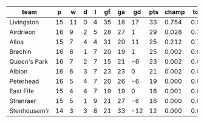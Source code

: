 |     team     | p  | w  | d | l | gf | ga | gd  | pts | champ | top2  | top3  | top4  |  5-7  | bot4  | bot3  | bot2  |
|--------------|----|----|---|---|----|----|-----|-----|-------|-------|-------|-------|-------|-------|-------|-------|
| Livingston   | 15 | 11 | 0 | 4 | 35 | 18 |  17 |  33 | 0.754 | 0.956 | 0.992 | 0.999 | 0.001 | 0.000 | 0.000 | 0.000|
| Airdrieon    | 16 |  9 | 2 | 5 | 28 | 27 |   1 |  29 | 0.028 | 0.173 | 0.559 | 0.761 | 0.212 | 0.062 | 0.027 | 0.008|
| Alloa        | 15 |  7 | 4 | 4 | 31 | 20 |  11 |  25 | 0.212 | 0.787 | 0.934 | 0.973 | 0.025 | 0.004 | 0.002 | 0.000|
| Brechin      | 16 |  8 | 1 | 7 | 20 | 19 |   1 |  25 | 0.002 | 0.029 | 0.157 | 0.344 | 0.488 | 0.296 | 0.168 | 0.073|
| Queen's Park | 16 |  7 | 2 | 7 | 15 | 21 |  -6 |  23 | 0.002 | 0.016 | 0.090 | 0.235 | 0.509 | 0.422 | 0.256 | 0.119|
| Albion       | 16 |  6 | 3 | 7 | 23 | 23 |   0 |  21 | 0.002 | 0.023 | 0.139 | 0.320 | 0.484 | 0.337 | 0.196 | 0.090|
| Peterhead    | 16 |  5 | 4 | 7 | 20 | 26 |  -6 |  19 | 0.000 | 0.007 | 0.055 | 0.154 | 0.459 | 0.556 | 0.388 | 0.208|
| East Fife    | 15 |  4 | 4 | 7 | 19 | 19 |   0 |  16 | 0.001 | 0.007 | 0.054 | 0.148 | 0.445 | 0.585 | 0.406 | 0.230|
| Stranraer    | 15 |  5 | 1 | 9 | 21 | 27 |  -6 |  16 | 0.000 | 0.002 | 0.018 | 0.060 | 0.302 | 0.775 | 0.638 | 0.434|
| Stenhousem'r | 14 |  3 | 3 | 8 | 21 | 33 | -12 |  12 | 0.000 | 0.000 | 0.001 | 0.006 | 0.075 | 0.962 | 0.919 | 0.838|
